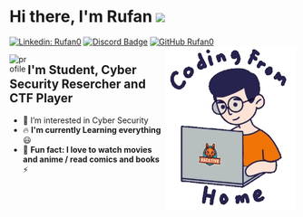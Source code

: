 # Hi there, I'm Rufan <img src="https://raw.githubusercontent.com/Rufan0/readme/main/assets/Hi.gif" width="30px">

[![Linkedin: Rufan0](https://img.shields.io/badge/-Rufan0-blue?style=flat-square&logo=Linkedin&logoColor=white&link=https://www.linkedin.com/in/rufan-bayramzad%C9%99-80b6621a7/)](https://www.linkedin.com/in/rufan-bayramzad%C9%99-80b6621a7/)
[![Discord Badge](https://img.shields.io/badge/-0rufn-blue?style=flat-square&logo=Twitter&logoColor=white&link=https://twitter.com/0rufn?t=x4BwvUsDHNLXySGdgGK_LA&s=09)](https://twitter.com/0rufn?t=x4BwvUsDHNLXySGdgGK_LA&s=09)
[![GitHub Rufan0](https://img.shields.io/github/followers/Rufan0?label=follow&style=social)](https://github.com/Rufan0)
<img align='right' src="https://raw.githubusercontent.com/Rufan0/Rufan0/main/assets/giphy.webp" width="230">


<img align="left" width="32px" height="32px" alt="profile" src="https://github.com/Rufan0/Rufan0/blob/main/assets/cs-an.gif?raw=true" />


## I'm Student, Cyber Security Resercher and CTF Player



- 👀 I’m interested in Cyber Security
- :fire: **I'm currently Learning everything** :smiley:
- :raised_hands: **Fun fact: I love to watch movies and anime / read comics and books** :zap:

<!---
Rufan0/Rufan0 is a ✨ special ✨ repository because its `README.md` (this file) appears on your GitHub profile.
You can click the Preview link to take a look at your changes.
https://github.com/Rufan0/Rufan0/blob/main/assets/86017408.jpg?raw=true
--->
